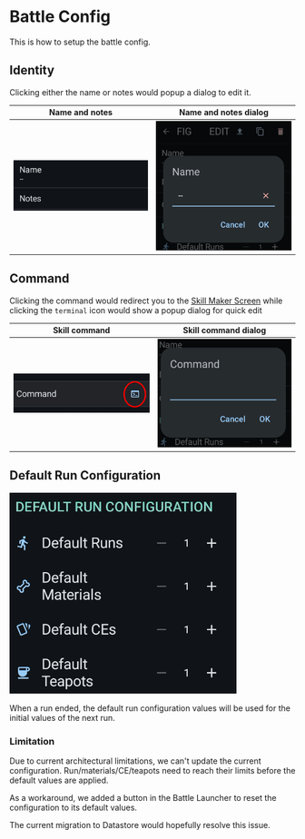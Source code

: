 # Battle Config

This is how to setup the battle config.

## Identity

Clicking either the name or notes would popup a dialog to edit it.

| Name and notes | Name and notes dialog |
| --- | --- |
| ![Name and notes](../assets/battle/name-and-notes.png) | ![Name and notes dialog](../assets/battle/name-and-notes-dialog.png) |

## Command

Clicking the command would redirect you to the [Skill Maker Screen](skill-maker.md) while clicking the `terminal` icon would show a popup dialog for quick edit

| Skill command | Skill command dialog |
| --- | --- |
| ![skill command](../assets/battle/skill-command.png) | ![skill command dialog](../assets/battle/skill-command-dialog.png) |

## Default Run Configuration

![Default Run Configuration](../assets/battle/default-run-config.png)

When a run ended, the default run configuration values will be used for the initial values of the next run.

### Limitation

Due to current architectural limitations, we can't update the current configuration. Run/materials/CE/teapots need to reach their limits before the default values are applied.

As a workaround, we added a button in the Battle Launcher to reset the configuration to its default values.

The current migration to Datastore would hopefully resolve this issue.
